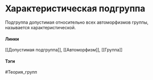 # Характеристическая подгруппа
Подгруппа допустимая относительно всех автоморфизмов группы, называется характеристической.
#### Линки 
[[Допустимая подгруппа]],
[[Автоморфизм]],
[[Группа]]
#### Тэги 
 #Теория_групп 